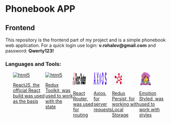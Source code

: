 <h1>Phonebook APP</h1>
<h2>Frontend</h2>
<p>This repository is the frontend part of my project and is a simple phonebook web
application. For a quick login use login: <strong>v.rohalov@gmail.com</strong> and password: <strong>Qwerty123!</strong>
</p>
<h3>Languages and Tools:</h3>
<ul style="list-style: none;display: flex;">
    <li>
        <a href="https://react.dev/" target="_blank" rel="noreferrer">
            <img src="https://cdn.jsdelivr.net/gh/devicons/devicon/icons/react/react-original-wordmark.svg" alt="html5" width="40" height="40"/>
            <p>ReactJS, the official React build was used as the basis</p>
        </a>
    </li>
    <li>
        <a href="https://redux-toolkit.js.org/" target="_blank" rel="noreferrer">
            <img src="https://cdn.jsdelivr.net/gh/devicons/devicon/icons/redux/redux-original.svg" alt="html5" width="40" height="40"/>
            <p>Redux Toolkit, was used to work with the state</p>
        </a>
    </li>
    <li>
        <a href="https://reactrouter.com/" target="_blank" rel="noreferrer">
            <img src="./assets/react-router-color.svg" alt="html5" width="40" height="40"/>
            <p>React Router, was used for routing</p>
        </a>
    </li>
    <li>
        <a href="https://axios-http.com/" target="_blank" rel="noreferrer">
            <img src="./assets/Axios_logo.png" alt="html5" width="40" height="40"/>
            <p>Axios, for server requests</p>
        </a>
    </li>
    <li>
        <a href="https://github.com/rt2zz/redux-persist" target="_blank" rel="noreferrer">
            <img src="./assets/Persist.png" alt="html5" width="40" height="40"/>
            <p>Redux Persist, for working with Local Storage</p>
        </a>
    </li>
    <li>
        <a href="https://emotion.sh/" target="_blank" rel="noreferrer">
            <img src="./assets/emotion.png" alt="html5" width="40" height="40"/>
            <p>Emotion Styled, was used to work with styles</p>
        </a>
    </li>
</ul>
